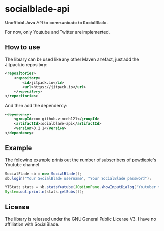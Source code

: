 # socialblade-api
Unofficial Java API to communicate to SocialBlade.

For now, only Youtube and Twitter are implemented.

## How to use
The library can be used like any other Maven artefact, just add the Jitpack.io repository:

```xml
<repositories>
	<repository>
	    <id>jitpack.io</id>
	    <url>https://jitpack.io</url>
	</repository>
</repositories>
```

And then add the dependency:

```xml
<dependency>
    <groupId>com.github.vinceh121</groupId>
    <artifactId>socialblade-api</artifactId>
    <version>0.2.1</version>
</dependency>
```

## Example

The following example prints out the number of subscribers of pewdiepie's Youtube channel

```java
SocialBlade sb = new SocialBlade();
sb.login("Your SocialBlade username", "Your SocialBlade password");

YTStats stats = sb.statsYoutube(JOptionPane.showInputDialog("Youtuber to lookup"));
System.out.println(stats.getSubs());
```

## License

The library is released under the GNU General Public License V3.
I have no affiliation with SocialBlade.


